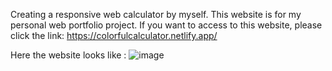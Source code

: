 Creating a responsive web calculator by myself. This website is for my personal web portfolio project.
If you want to access to this website, please click the link: https://colorfulcalculator.netlify.app/

Here the website looks like :
![image](https://user-images.githubusercontent.com/73550794/210330538-bdee3e4d-fbbb-4235-b7da-9ee30bcc9f13.png)
